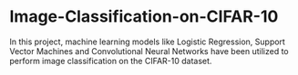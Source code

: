 # Image-Classification-on-CIFAR-10
In this project, machine learning models like Logistic Regression, Support Vector Machines and Convolutional Neural Networks have been utilized to perform image classification on the CIFAR-10 dataset.
